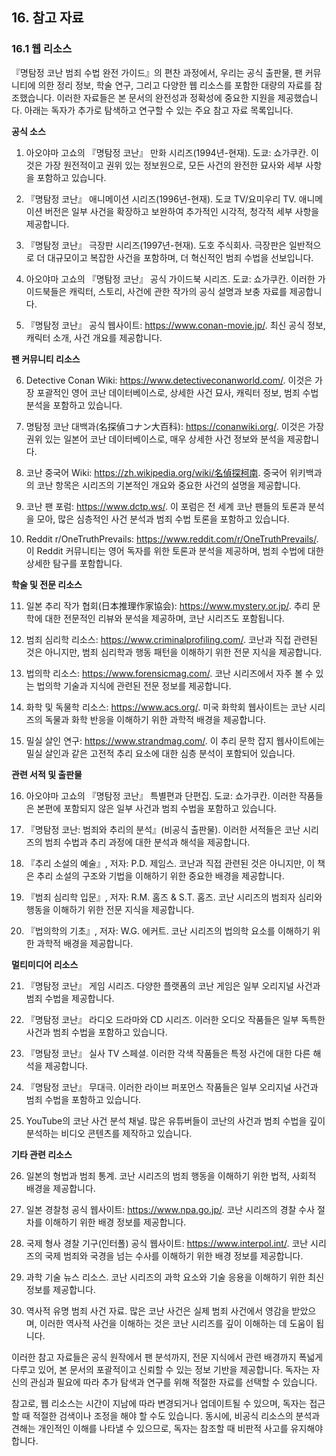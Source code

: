 ## 16. 참고 자료

### 16.1 웹 리소스

『명탐정 코난 범죄 수법 완전 가이드』의 편찬 과정에서, 우리는 공식 출판물, 팬 커뮤니티에 의한 정리 정보, 학술 연구, 그리고 다양한 웹 리소스를 포함한 대량의 자료를 참조했습니다. 이러한 자료들은 본 문서의 완전성과 정확성에 중요한 지원을 제공했습니다. 아래는 독자가 추가로 탐색하고 연구할 수 있는 주요 참고 자료 목록입니다.

**공식 소스**

1. 아오야마 고쇼의 『명탐정 코난』 만화 시리즈(1994년-현재). 도쿄: 쇼가쿠칸. 이것은 가장 원전적이고 권위 있는 정보원으로, 모든 사건의 완전한 묘사와 세부 사항을 포함하고 있습니다.

2. 『명탐정 코난』 애니메이션 시리즈(1996년-현재). 도쿄 TV/요미우리 TV. 애니메이션 버전은 일부 사건을 확장하고 보완하여 추가적인 시각적, 청각적 세부 사항을 제공합니다.

3. 『명탐정 코난』 극장판 시리즈(1997년-현재). 도호 주식회사. 극장판은 일반적으로 더 대규모이고 복잡한 사건을 포함하며, 더 혁신적인 범죄 수법을 선보입니다.

4. 아오야마 고쇼의 『명탐정 코난』 공식 가이드북 시리즈. 도쿄: 쇼가쿠칸. 이러한 가이드북들은 캐릭터, 스토리, 사건에 관한 작가의 공식 설명과 보충 자료를 제공합니다.

5. 『명탐정 코난』 공식 웹사이트: https://www.conan-movie.jp/. 최신 공식 정보, 캐릭터 소개, 사건 개요를 제공합니다.

**팬 커뮤니티 리소스**

6. Detective Conan Wiki: https://www.detectiveconanworld.com/. 이것은 가장 포괄적인 영어 코난 데이터베이스로, 상세한 사건 묘사, 캐릭터 정보, 범죄 수법 분석을 포함하고 있습니다.

7. 명탐정 코난 대백과(名探偵コナン大百科): https://conanwiki.org/. 이것은 가장 권위 있는 일본어 코난 데이터베이스로, 매우 상세한 사건 정보와 분석을 제공합니다.

8. 코난 중국어 Wiki: https://zh.wikipedia.org/wiki/名偵探柯南. 중국어 위키백과의 코난 항목은 시리즈의 기본적인 개요와 중요한 사건의 설명을 제공합니다.

9. 코난 팬 포럼: https://www.dctp.ws/. 이 포럼은 전 세계 코난 팬들의 토론과 분석을 모아, 많은 심층적인 사건 분석과 범죄 수법 토론을 포함하고 있습니다.

10. Reddit r/OneTruthPrevails: https://www.reddit.com/r/OneTruthPrevails/. 이 Reddit 커뮤니티는 영어 독자를 위한 토론과 분석을 제공하며, 범죄 수법에 대한 상세한 탐구를 포함합니다.

**학술 및 전문 리소스**

11. 일본 추리 작가 협회(日本推理作家協会): https://www.mystery.or.jp/. 추리 문학에 대한 전문적인 리뷰와 분석을 제공하며, 코난 시리즈도 포함됩니다.

12. 범죄 심리학 리소스: https://www.criminalprofiling.com/. 코난과 직접 관련된 것은 아니지만, 범죄 심리학과 행동 패턴을 이해하기 위한 전문 지식을 제공합니다.

13. 법의학 리소스: https://www.forensicmag.com/. 코난 시리즈에서 자주 볼 수 있는 법의학 기술과 지식에 관련된 전문 정보를 제공합니다.

14. 화학 및 독물학 리소스: https://www.acs.org/. 미국 화학회 웹사이트는 코난 시리즈의 독물과 화학 반응을 이해하기 위한 과학적 배경을 제공합니다.

15. 밀실 살인 연구: https://www.strandmag.com/. 이 추리 문학 잡지 웹사이트에는 밀실 살인과 같은 고전적 추리 요소에 대한 심층 분석이 포함되어 있습니다.

**관련 서적 및 출판물**

16. 아오야마 고쇼의 『명탐정 코난』 특별편과 단편집. 도쿄: 쇼가쿠칸. 이러한 작품들은 본편에 포함되지 않은 일부 사건과 범죄 수법을 포함하고 있습니다.

17. 『명탐정 코난: 범죄와 추리의 분석』(비공식 출판물). 이러한 서적들은 코난 시리즈의 범죄 수법과 추리 과정에 대한 분석과 해석을 제공합니다.

18. 『추리 소설의 예술』, 저자: P.D. 제임스. 코난과 직접 관련된 것은 아니지만, 이 책은 추리 소설의 구조와 기법을 이해하기 위한 중요한 배경을 제공합니다.

19. 『범죄 심리학 입문』, 저자: R.M. 홈즈 & S.T. 홈즈. 코난 시리즈의 범죄자 심리와 행동을 이해하기 위한 전문 지식을 제공합니다.

20. 『법의학의 기초』, 저자: W.G. 에커트. 코난 시리즈의 법의학 요소를 이해하기 위한 과학적 배경을 제공합니다.

**멀티미디어 리소스**

21. 『명탐정 코난』 게임 시리즈. 다양한 플랫폼의 코난 게임은 일부 오리지널 사건과 범죄 수법을 제공합니다.

22. 『명탐정 코난』 라디오 드라마와 CD 시리즈. 이러한 오디오 작품들은 일부 독특한 사건과 범죄 수법을 포함하고 있습니다.

23. 『명탐정 코난』 실사 TV 스페셜. 이러한 각색 작품들은 특정 사건에 대한 다른 해석을 제공합니다.

24. 『명탐정 코난』 무대극. 이러한 라이브 퍼포먼스 작품들은 일부 오리지널 사건과 범죄 수법을 포함하고 있습니다.

25. YouTube의 코난 사건 분석 채널. 많은 유튜버들이 코난의 사건과 범죄 수법을 깊이 분석하는 비디오 콘텐츠를 제작하고 있습니다.

**기타 관련 리소스**

26. 일본의 형법과 범죄 통계. 코난 시리즈의 범죄 행동을 이해하기 위한 법적, 사회적 배경을 제공합니다.

27. 일본 경찰청 공식 웹사이트: https://www.npa.go.jp/. 코난 시리즈의 경찰 수사 절차를 이해하기 위한 배경 정보를 제공합니다.

28. 국제 형사 경찰 기구(인터폴) 공식 웹사이트: https://www.interpol.int/. 코난 시리즈의 국제 범죄와 국경을 넘는 수사를 이해하기 위한 배경 정보를 제공합니다.

29. 과학 기술 뉴스 리소스. 코난 시리즈의 과학 요소와 기술 응용을 이해하기 위한 최신 정보를 제공합니다.

30. 역사적 유명 범죄 사건 자료. 많은 코난 사건은 실제 범죄 사건에서 영감을 받았으며, 이러한 역사적 사건을 이해하는 것은 코난 시리즈를 깊이 이해하는 데 도움이 됩니다.

이러한 참고 자료들은 공식 원작에서 팬 분석까지, 전문 지식에서 관련 배경까지 폭넓게 다루고 있어, 본 문서의 포괄적이고 신뢰할 수 있는 정보 기반을 제공합니다. 독자는 자신의 관심과 필요에 따라 추가 탐색과 연구를 위해 적절한 자료를 선택할 수 있습니다.

참고로, 웹 리소스는 시간이 지남에 따라 변경되거나 업데이트될 수 있으며, 독자는 접근할 때 적절한 검색이나 조정을 해야 할 수도 있습니다. 동시에, 비공식 리소스의 분석과 견해는 개인적인 이해를 나타낼 수 있으므로, 독자는 참조할 때 비판적 사고를 유지해야 합니다.
